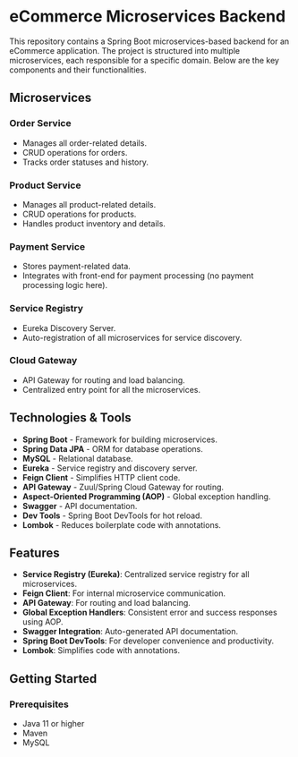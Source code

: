 # eCommerce Microservices Backend

This repository contains a Spring Boot microservices-based backend for an eCommerce application. The project is structured into multiple microservices, each responsible for a specific domain. Below are the key components and their functionalities.

## Microservices

### Order Service
- Manages all order-related details.
- CRUD operations for orders.
- Tracks order statuses and history.

### Product Service
- Manages all product-related details.
- CRUD operations for products.
- Handles product inventory and details.

### Payment Service
- Stores payment-related data.
- Integrates with front-end for payment processing (no payment processing logic here).

### Service Registry
- Eureka Discovery Server.
- Auto-registration of all microservices for service discovery.

### Cloud Gateway
- API Gateway for routing and load balancing.
- Centralized entry point for all the microservices.

## Technologies & Tools

- **Spring Boot** - Framework for building microservices.
- **Spring Data JPA** - ORM for database operations.
- **MySQL** - Relational database.
- **Eureka** - Service registry and discovery server.
- **Feign Client** - Simplifies HTTP client code.
- **API Gateway** - Zuul/Spring Cloud Gateway for routing.
- **Aspect-Oriented Programming (AOP)** - Global exception handling.
- **Swagger** - API documentation.
- **Dev Tools** - Spring Boot DevTools for hot reload.
- **Lombok** - Reduces boilerplate code with annotations.

## Features

- **Service Registry (Eureka)**: Centralized service registry for all microservices.
- **Feign Client**: For internal microservice communication.
- **API Gateway**: For routing and load balancing.
- **Global Exception Handlers**: Consistent error and success responses using AOP.
- **Swagger Integration**: Auto-generated API documentation.
- **Spring Boot DevTools**: For developer convenience and productivity.
- **Lombok**: Simplifies code with annotations.

## Getting Started

### Prerequisites
- Java 11 or higher
- Maven
- MySQL

